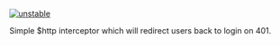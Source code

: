 [![unstable](http://badges.github.io/stability-badges/dist/unstable.svg)](http://github.com/badges/stability-badges)

Simple $http interceptor which will redirect users back to login on 401.